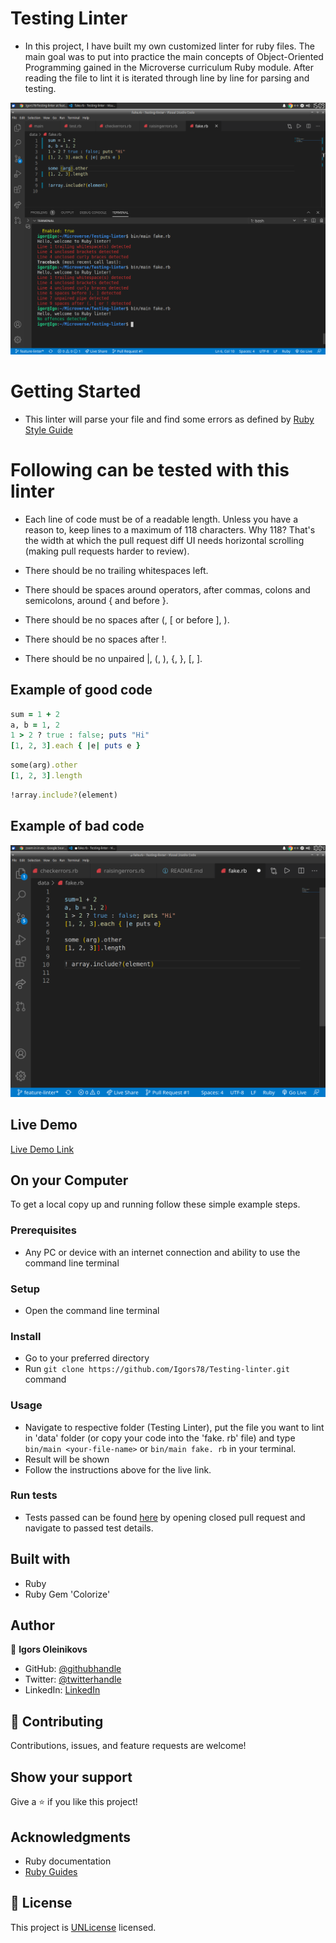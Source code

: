 # Testing Linter

- In this project, I have built my own customized linter for ruby files. The
  main goal was to put into practice the main concepts of Object-Oriented
  Programming gained in the Microverse curriculum Ruby module. After reading the
  file to lint it is iterated through line by line for parsing and testing.

![screenshot](screenshot.png)

# Getting Started

- This linter will parse your file and find some errors as defined by
  [Ruby Style Guide](https://github.com/github/rubocop-github/blob/master/STYLEGUIDE.md)

# Following can be tested with this linter

- Each line of code must be of a readable length. Unless you have a reason to,
  keep lines to a maximum of 118 characters. Why 118? That's the width at which
  the pull request diff UI needs horizontal scrolling (making pull requests
  harder to review).

- There should be no trailing whitespaces left.

- There should be spaces around operators, after commas, colons and semicolons,
  around { and before }.

- There should be no spaces after (, [ or before ], ).

- There should be no spaces after !.

- There should be no unpaired |, (, ), {, }, [, ].

## Example of good code

```ruby
sum = 1 + 2
a, b = 1, 2
1 > 2 ? true : false; puts "Hi"
[1, 2, 3].each { |e| puts e }
```

```ruby
some(arg).other
[1, 2, 3].length
```

```ruby
!array.include?(element)
```

## Example of bad code

![badcode](screenshot1.png)

## Live Demo

[Live Demo Link](https://repl.it/@Igors78/Testing-linter#bin/main)

## On your Computer

To get a local copy up and running follow these simple example steps.

### Prerequisites

- Any PC or device with an internet connection and ability to use the command
  line terminal

### Setup

- Open the command line terminal

### Install

- Go to your preferred directory
- Run `git clone https://github.com/Igors78/Testing-linter.git` command

### Usage

- Navigate to respective folder (Testing Linter), put the file you want to lint
  in 'data' folder (or copy your code into the 'fake. rb' file) and type
  `bin/main <your-file-name>` or `bin/main fake. rb` in your terminal.
- Result will be shown
- Follow the instructions above for the live link.

### Run tests

- Tests passed can be found
  [here](https://github.com/Igors78/Testing-linter/pulls) by opening closed pull
  request and navigate to passed test details.

## Built with

- Ruby
- Ruby Gem 'Colorize'

## Author

👤 **Igors Oleinikovs**

- GitHub: [@githubhandle](https://github.com/Igors78)
- Twitter: [@twitterhandle](https://twitter.com/oleinikovs)
- LinkedIn: [LinkedIn](https://www.linkedin.com/in/igors-oleinikovs-17a10958/)

## 🤝 Contributing

Contributions, issues, and feature requests are welcome!

## Show your support

Give a ⭐️ if you like this project!

## Acknowledgments

- Ruby documentation
- [Ruby Guides](https://www.rubyguides.com/)

## 📝 License

This project is [UNLicense](./LICENSE) licensed.
